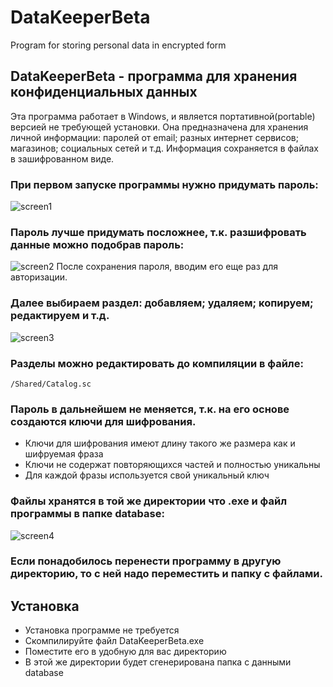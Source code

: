 # DataKeeperBeta
Program for storing personal data in encrypted form

## DataKeeperBeta - программа для хранения конфиденциальных данных
Эта программа работает в Windows, и является портативной(portable) версией не требующей установки.
Она предназначена для хранения личной информации: паролей от email; разных интернет сервисов; магазинов; социальных сетей и т.д.
Информация сохраняется в файлах в зашифрованном виде. 

### При первом запуске программы нужно придумать пароль:
![screen1](https://user-images.githubusercontent.com/106067946/180433023-c998c8c8-e10d-4378-8b62-4da24d4e1f85.jpg)

### Пароль лучше придумать посложнее, т.к. разшифровать данные можно подобрав пароль:
![screen2](https://user-images.githubusercontent.com/106067946/180433632-2b297c3b-bd2d-4a6b-9c18-f880af879a1c.jpg)
После сохранения пароля, вводим его еще раз для авторизации. 

### Далее выбираем раздел: добавляем; удаляем; копируем; редактируем и т.д.
![screen3](https://user-images.githubusercontent.com/106067946/180435404-7c913a81-40e3-4cd8-84eb-3facff67f3d1.jpg)

### Разделы можно редактировать до компиляции в файле:
```
/Shared/Catalog.sc
```
### Пароль в дальнейшем не меняется, т.к. на его основе создаются ключи для шифрования.
* Ключи для шифрования имеют длину такого же размера как и шифруемая фраза
* Ключи не содержат повторяющихся частей и полностью уникальны
* Для каждой фразы используется свой уникальный ключ

### Файлы хранятся в той же директории что .exe и файл программы в папке database:
![screen4](https://user-images.githubusercontent.com/106067946/180452067-241f0126-4223-415e-81df-269d1c4f6b5e.jpg)

### Если понадобилось перенести программу в другую директорию, то с ней надо переместить и папку с файлами.

## Установка
* Установка программе не требуется
* Скомпилируйте файл DataKeeperBeta.exe 
* Поместите его в удобную для вас директорию
* В этой же директории будет сгенерирована папка с данными database 

